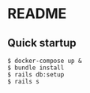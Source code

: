 # README

## Quick startup

```
$ docker-compose up &
$ bundle install
$ rails db:setup
$ rails s
```
